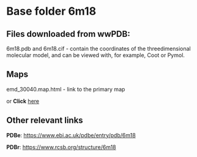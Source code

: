 # Base folder 6m18

## Files downloaded from wwPDB:

6m18.pdb and 6m18.cif - contain the coordinates of the threedimensional molecular model, and can be viewed with, for example, Coot or Pymol.

## Maps

emd_30040.map.html - link to the primary map 

or **Click** [here](AHTMLA) 

## Other relevant links 
**PDBe**:  https://www.ebi.ac.uk/pdbe/entry/pdb/6m18
 
**PDBr**: https://www.rcsb.org/structure/6m18 
